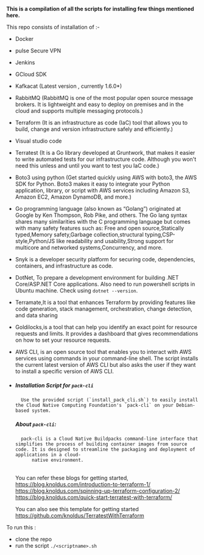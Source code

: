 **This is a compilation of all the scripts for installing few things mentioned here.** 



This repo consists of installation of :- 

- Docker
- pulse Secure VPN
- Jenkins
- GCloud SDK 
- Kafkacat (Latest version , currently 1.6.0*)
- RabbitMQ (RabbitMQ is one of the most popular open source message brokers. It is lightweight and easy to deploy on premises and in the cloud and supports multiple messaging protocols.)
- Terraform (It is an infrastructure as code (IaC) tool that allows you to build, change and version infrastructure safely and efficiently.)
- Visual studio code
- Terratest (It is a Go library developed at Gruntwork, that makes it easier to write automated tests for our infrastructure code. Although you won't need this unless and until you want to test you IaC code.)
- Boto3 using python (Get started quickly using AWS with boto3, the AWS SDK for Python. Boto3 makes it easy to integrate your Python application, library, or script with AWS services including Amazon S3, Amazon EC2, Amazon DynamoDB, and more.)
- Go programming language (also known as “Golang”) originated at Google by Ken Thompson, Rob Pike, and others. The Go lang syntax shares many similarities with the C programming language but comes with many safety features such as: Free and open source,Statically typed,Memory safety,Garbage collection,structural typing,CSP-style,Python/JS like readability and usability,Strong support for multicore and networked systems,Concurrency, and more.
- Snyk is a developer security platform for securing code, dependencies, containers, and infrastructure as code.
- DotNet, To prepare a development environment for building .NET Core/ASP.NET Core applications. Also need to run powershell scripts in Ubuntu machine. Check using `dotnet --version`.
- Terramate,It is a tool that enhances Terraform by providing features like code generation, stack management, orchestration, change detection, and data sharing
- Goldilocks,is a tool that can help you identify an exact point for resource requests and limits. It provides a dashboard that gives recommendations on how to set your resource requests.
- AWS CLI, is an open source tool that enables you to interact with AWS services using commands in your command-line shell. The script installs the current latest version of AWS CLI but also asks the user if they want to install a specific version of AWS CLI.
- ##### Installation Script for `pack-cli`
        Use the provided script (`install_pack_cli.sh`) to easily install the Cloud Native Computing Foundation's `pack-cli` on your Debian-based system.
  ##### About `pack-cli`:
        pack-cli is a Cloud Native Buildpacks command-line interface that simplifies the process of building container images from source code. It is designed to streamline the packaging and deployment of applications in a cloud- 
            native environment.


  <br>You can refer these blogs for getting started, <br/>
    https://blog.knoldus.com/introduction-to-terraform-1/ <br/>
    https://blog.knoldus.com/spinning-up-terraform-configuration-2/ <br/>
    https://blog.knoldus.com/quick-start-terratest-with-terraform/ <br/>

    You can also see this template for getting started <br/>
    https://github.com/knoldus/TerratestWithTerraform <br/>

To run this :

- clone the repo 
- run the script `./<scriptname>.sh`

